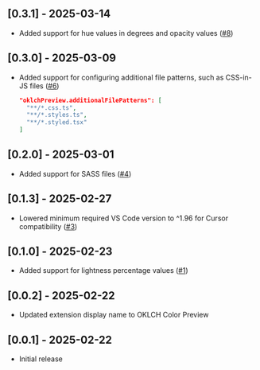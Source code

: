 ## [0.3.1] - 2025-03-14

- Added support for hue values in degrees and opacity values ([#8](https://github.com/dotnize/oklch-preview/pull/8))

## [0.3.0] - 2025-03-09

- Added support for configuring additional file patterns, such as CSS-in-JS files ([#6](https://github.com/dotnize/oklch-preview/pull/6))

  ```json
  "oklchPreview.additionalFilePatterns": [
    "**/*.css.ts",
    "**/*.styles.ts",
    "**/*.styled.tsx"
  ]
  ```

## [0.2.0] - 2025-03-01

- Added support for SASS files ([#4](https://github.com/dotnize/oklch-preview/issues/4))

## [0.1.3] - 2025-02-27

- Lowered minimum required VS Code version to ^1.96 for Cursor compatibility ([#3](https://github.com/dotnize/oklch-preview/issues/3))

## [0.1.0] - 2025-02-23

- Added support for lightness percentage values ([#1](https://github.com/dotnize/oklch-preview/issues/1))

## [0.0.2] - 2025-02-22

- Updated extension display name to OKLCH Color Preview

## [0.0.1] - 2025-02-22

- Initial release
